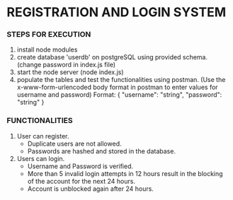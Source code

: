 # **REGISTRATION AND LOGIN SYSTEM**

### STEPS FOR EXECUTION

1. install node modules
2. create database 'userdb' on postgreSQL using provided schema. (change password in index.js file)
3. start the node server (node index.js)
4. populate the tables and test the functionalities using postman. (Use the x-www-form-urlencoded body format in postman to enter values for username and password)
   Format:
      {
         "username": "string",
         "password": "string"
      }



### FUNCTIONALITIES

1. User can register.
   - Duplicate users are not allowed.
   - Passwords are hashed and stored in the database.
2. Users can login.
   - Username and Password is verified.
   - More than 5 invalid login attempts in 12 hours result in the blocking of the account for the next 24 hours.
   - Account is unblocked again after 24 hours. 
